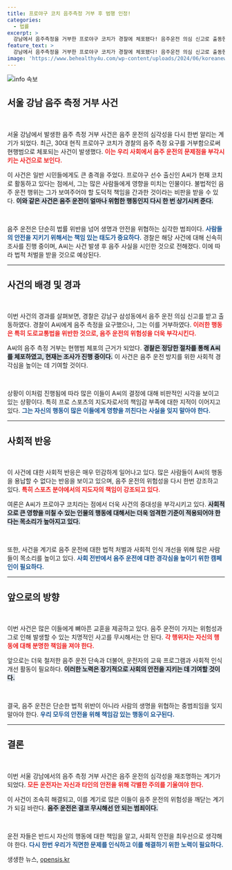 ```yaml
---
title: 프로야구 코치 음주측정 거부 후 범행 인정!
categories:
  - 법률
excerpt: >
  강남에서 음주측정을 거부한 프로야구 코치가 경찰에 체포됐다! 음주운전 의심 신고로 출동한 경찰, 현행범으로 붙잡고 조사 중. 선수 출신 A씨, 음주 사실 인정한 충격적인 사건의 전말은? 클릭해서 확인하세요!
feature_text: >
  강남에서 음주측정을 거부한 프로야구 코치가 경찰에 체포됐다! 음주운전 의심 신고로 출동한 경찰, 현행범으로 붙잡고 조사 중. 선수 출신 A씨, 음주 사실 인정한 충격적인 사건의 전말은? 클릭해서 확인하세요!
image: 'https://www.behealthy4u.com/wp-content/uploads/2024/06/koreanews.jpg'
---
```


<p><img src="https://www.behealthy4u.com/wp-content/uploads/2024/06/koreanews.jpg" alt="info 속보" /></p>

<h2 data-ke-size="size26">서울 강남 음주 측정 거부 사건</h2>

<p data-ke-size="size16">&nbsp;</p>

<p>서울 강남에서 발생한 음주 측정 거부 사건은 음주 운전의 심각성을 다시 한번 알리는 계기가 되었다. 최근, 30대 현직 프로야구 코치가 경찰의 음주 측정 요구를 거부함으로써 현행범으로 체포되는 사건이 발생했다. <b><span style="color: #ee2323;">이는 우리 사회에서 음주 운전의 문제점을 부각시키는 사건으로 보인다.</span></b> </p>

<p>이 사건은 일반 시민들에게도 큰 충격을 주었다. 프로야구 선수 출신인 A씨가 현재 코치로 활동하고 있다는 점에서, 그는 많은 사람들에게 영향을 미치는 인물이다. 불법적인 음주 운전 행위는 그가 보여주어야 할 도덕적 책임을 간과한 것이라는 비판을 받을 수 있다. <b><span style="background-color: #21538527;">이와 같은 사건은 음주 운전이 얼마나 위험한 행동인지 다시 한 번 상기시켜 준다.</span></b></p>

<p data-ke-size="size16">&nbsp;</p>

<p>음주 운전은 단순히 법률 위반을 넘어 생명과 안전을 위협하는 심각한 범죄이다. <b><span style="color: #1a5490;">사람들의 안전을 지키기 위해서는 책임 있는 태도가 중요하다.</span></b> 경찰은 해당 사건에 대해 신속히 조사를 진행 중이며, A씨는 사건 발생 후 음주 사실을 시인한 것으로 전해졌다. 이에 따라 법적 처벌을 받을 것으로 예상된다.</p>

<hr>

<h2 data-ke-size="size26">사건의 배경 및 경과</h2>

<p data-ke-size="size16">&nbsp;</p>

<p>이번 사건의 경과를 살펴보면, 경찰은 강남구 삼성동에서 음주 운전 의심 신고를 받고 출동하였다. 경찰이 A씨에게 음주 측정을 요구했으나, 그는 이를 거부하였다. <b><span style="color: #ee2323;">이러한 행동은 특히 도로교통법을 위반한 것으로, 음주 운전의 위험성을 더욱 부각시킨다.</span></b></p>

<p>A씨의 음주 측정 거부는 현행범 체포의 근거가 되었다. <b><span style="background-color: #21538527;">경찰은 정당한 절차를 통해 A씨를 체포하였고, 현재는 조사가 진행 중이다.</span></b> 이 사건은 음주 운전 방지를 위한 사회적 경각심을 높이는 데 기여할 것이다. </p>

<p data-ke-size="size16">&nbsp;</p>

<p>상황이 이처럼 진행됨에 따라 많은 이들이 A씨의 결정에 대해 비판적인 시각을 보이고 있는 상황이다. 특히 프로 스포츠의 지도자로서의 책임감 부족에 대한 지적이 이어지고 있다. <b><span style="color: #1a5490;">그는 자신의 행동이 많은 이들에게 영향을 끼친다는 사실을 잊지 말아야 한다.</span></b></p>

<hr>

<h2 data-ke-size="size26">사회적 반응</h2>

<p data-ke-size="size16">&nbsp;</p>

<p>이 사건에 대한 사회적 반응은 매우 민감하게 일어나고 있다. 많은 사람들이 A씨의 행동을 용납할 수 없다는 반응을 보이고 있으며, 음주 운전의 위험성을 다시 한번 강조하고 있다. <b><span style="color: #ee2323;">특히 스포츠 분야에서의 지도자의 책임이 강조되고 있다.</span></b></p>

<p>여론은 A씨가 프로야구 코치라는 점에서 더욱 사건의 중대성을 부각시키고 있다. <b><span style="background-color: #21538527;">사회적으로 큰 영향을 미칠 수 있는 인물의 행동에 대해서는 더욱 엄격한 기준이 적용되어야 한다는 목소리가 높아지고 있다.</span></b></p>

<p data-ke-size="size16">&nbsp;</p>

<p>또한, 사건을 계기로 음주 운전에 대한 법적 처벌과 사회적 인식 개선을 위해 많은 사람들이 목소리를 높이고 있다. <b><span style="color: #1a5490;">사회 전반에서 음주 운전에 대한 경각심을 높이기 위한 캠페인이 필요하다.</span></b></p>

<hr>

<h2 data-ke-size="size26">앞으로의 방향</h2>

<p data-ke-size="size16">&nbsp;</p>

<p>이번 사건은 많은 이들에게 뼈아픈 교훈을 제공하고 있다. 음주 운전이 가지는 위험성과 그로 인해 발생할 수 있는 치명적인 사고를 무시해서는 안 된다. <b><span style="color: #ee2323;">각 행위자는 자신의 행동에 대해 분명한 책임을 져야 한다.</span></b> </p>

<p>앞으로는 더욱 철저한 음주 운전 단속과 더불어, 운전자의 교육 프로그램과 사회적 인식 개선 활동이 필요하다. <b><span style="background-color: #21538527;">이러한 노력은 장기적으로 사회의 안전을 지키는 데 기여할 것이다.</span></b></p>

<p data-ke-size="size16">&nbsp;</p>

<p>결국, 음주 운전은 단순한 법적 위반이 아니라 사람의 생명을 위협하는 중범죄임을 잊지 말아야 한다. <b><span style="color: #1a5490;">우리 모두의 안전을 위해 책임감 있는 행동이 요구된다.</span></b></p>

<hr>

<h2 data-ke-size="size26">결론</h2>

<p data-ke-size="size16">&nbsp;</p>

<p>이번 서울 강남에서의 음주 측정 거부 사건은 음주 운전의 심각성을 재조명하는 계기가 되었다. <b><span style="color: #ee2323;">모든 운전자는 자신과 타인의 안전을 위해 각별한 주의를 기울여야 한다.</span></b> </p>

<p>이 사건이 조속히 해결되고, 이를 계기로 많은 이들이 음주 운전의 위험성을 깨닫는 계기가 되길 바란다. <b><span style="background-color: #21538527;">음주 운전은 결코 무시해선 안 되는 범죄이다.</span></b> </p>

<p data-ke-size="size16">&nbsp;</p>

<p>운전 자들은 반드시 자신의 행동에 대한 책임을 알고, 사회적 안전을 최우선으로 생각해야 한다. <b><span style="color: #1a5490;">다시 한번 우리가 직면한 문제를 인식하고 이를 해결하기 위한 노력이 필요하다.</span></b></p>
생생한 뉴스, <a href="https://opensis.kr" rel="dofollow">opensis.kr</a>


